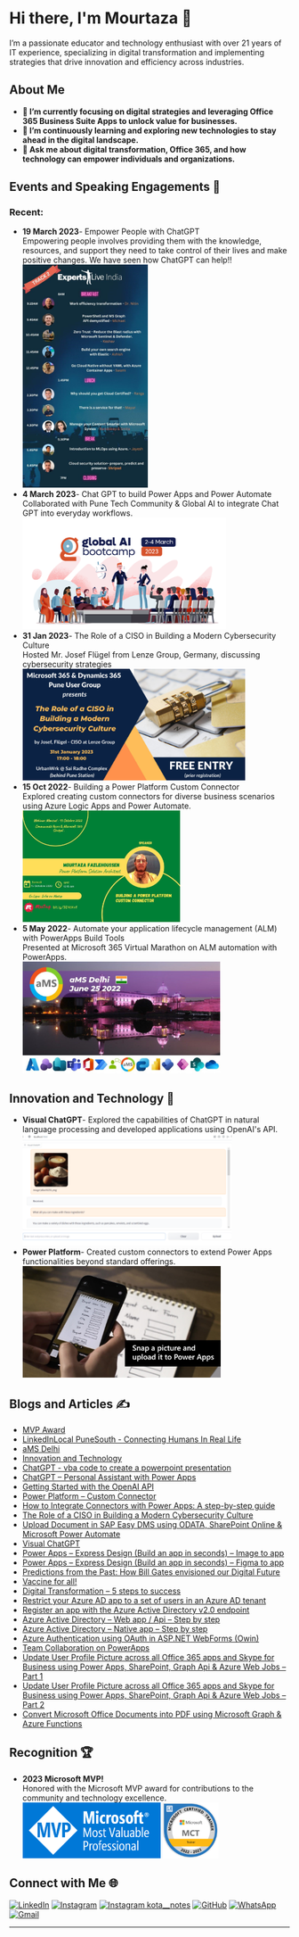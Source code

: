 <!-- # Hi there, I'm Nikita Agrawal 👋

Welcome to my GitHub profile! I'm a passionate full-stack developer with a focus on the MERN stack. I love building web applications and solving complex problems through code.

---

## 🛠️ Technologies & Tools

- **Languages**: <br>
    <img src="https://github.com/nikita-agrawal52/nikita-agrawal52/blob/main/cpp.jpeg" height="40" alt="go logo"  />
    <img width="12" />
    <img src="https://github.com/nikita-agrawal52/nikita-agrawal52/blob/main/html_css_js.png" height="40" alt="go logo"  />
  
- **Frontend**:<br>
    <img src="https://github.com/nikita-agrawal52/nikita-agrawal52/blob/main/React-Logo.png" height="40" alt="go logo"  />
    <img width="12" />
    <img src="https://github.com/nikita-agrawal52/nikita-agrawal52/blob/main/html-logo.png" height="40" alt="go logo"  />
    <img width="12" />
    <img src="https://github.com/nikita-agrawal52/nikita-agrawal52/blob/main/css-logo.jpeg" height="40" alt="go logo"  />
    <img width="12" />
    <img src="https://github.com/nikita-agrawal52/nikita-agrawal52/blob/main/redux-logo.png" height="40" alt="go logo"  />
    <img width="12" />
    <img src="https://github.com/nikita-agrawal52/nikita-agrawal52/blob/main/bootstrap-logo.png" height="40" alt="go logo"  />
  
- **Backend**: <br>
    <img src="https://github.com/nikita-agrawal52/nikita-agrawal52/blob/main/nodejs-logo.png" height="40" alt="go logo"  />
    <img width="12" />
    <img src="https://github.com/nikita-agrawal52/nikita-agrawal52/blob/main/express-js-logo.png" height="40" alt="go logo"  />
    
- **Database**: <br>
    <img src="https://github.com/nikita-agrawal52/nikita-agrawal52/blob/main/mongodb-logo.jpeg" height="40" alt="go logo"  />
- **Tools**: <br>
    <img src="https://github.com/nikita-agrawal52/nikita-agrawal52/blob/main/vscode-logo.jpeg" height="40" alt="go logo"  />
    <img width="12" />
    <img src="https://github.com/nikita-agrawal52/nikita-agrawal52/blob/main/postman-logo.png" height="40" alt="go logo"  />
    <img width="12" />
    <img src="https://github.com/nikita-agrawal52/nikita-agrawal52/blob/main/GitHub-logo.png" height="40" alt="go logo"  />
    
- **Others**: <br>
    <img src="https://github.com/nikita-agrawal52/nikita-agrawal52/blob/main/git-logo.jpeg" height="40" alt="go logo"  />
    <img width="12" />
    <img src="https://github.com/nikita-agrawal52/nikita-agrawal52/blob/main/jwt-logo.jpeg" height="40" alt="go logo"  />
    <img width="12" />
    <img src="https://github.com/nikita-agrawal52/nikita-agrawal52/blob/main/rest-api-logo.png" height="40" alt="go logo"  />

---

## 🌟 Experience

### Front End Developer Intern at Carikture
- **Duration**: 2 months
- **Role**: Developed and maintained the front end of the educatioanal portal web application using HTML, CSS, JavaScript and Bootstrap.
- **Achievements**: Communicate at the meeting with the client for developing their educational portal web application. Created a visually appealing front-end.

---

## 🏆 Achievements

- **Social Work**: Created a 9k+ community on Instagram focused on helping JEE and NEET students.
- **NGO Contribution**: Actively contributed to Koshish Educational and Welfare Society.
- **Leadership**: Served as the Web Development Head for IISF KNIT, managing a team and overseeing the development of website for event.


---

## 📚 Interests

- **Reading Books**: I enjoy reading a variety of books to expand my knowledge and perspectives.

---



## 📈 GitHub Stats

<div align="center">
  <img src="https://github-readme-stats.vercel.app/api?username=nikita-agrawal52&show_icons=true&theme=radical" height="170"/>
  <img src="https://github-readme-stats.vercel.app/api/top-langs/?username=nikita-agrawal52&layout=compact&theme=radical" height="170"/>
</div>
<div align="center">
  <img src="https://streak-stats.demolab.com?user=nikita-agrawal52&locale=en&mode=daily&theme=dark&hide_border=false&border_radius=5&order=3" height="220" alt="streak graph"  />
</div>

---


## 🌐 Connect with Me

[![LinkedIn](https://img.shields.io/badge/LinkedIn-blue?style=for-the-badge&logo=linkedin)](https://www.linkedin.com/in/nikita-agrawal-b7396a208)
[![Instagram](https://img.shields.io/badge/Instagram-pink?style=for-the-badge&logo=instagram)](https://www.instagram.com/nikitaagrawal52)
[![Instagram kota__notes](https://img.shields.io/badge/Instagram-pink?style=for-the-badge&logo=instagram)](https://www.instagram.com/kota__notes)
[![GitHub](https://img.shields.io/badge/GitHub-black?style=for-the-badge&logo=github)](https://github.com/nikita-agrawal52)
[![WhatsApp](https://img.shields.io/badge/WhatsApp-green?style=for-the-badge&logo=whatsapp)](https://wa.me/+919129744773)
[![Gmail](https://img.shields.io/badge/Gmail-red?style=for-the-badge&logo=gmail)](mailto:nikiagrawalllg@gmail.com)

---

## 💬 Let's Chat!

Feel free to reach out if you want to collaborate on projects, discuss web development, or just chat about tech and books!

---

![Profile Views](https://komarev.com/ghpvc/?username=nikita-agrawal52&color=brightgreen) -->


# Hi there, I'm Mourtaza 👋
I’m a passionate educator and technology enthusiast with over 21 years of IT experience, specializing in digital transformation and implementing strategies that drive innovation and efficiency across industries.
## About Me
- **🔭 I’m currently focusing on digital strategies and leveraging Office 365 Business Suite Apps to unlock value for businesses.**
- **🌱 I’m continuously learning and exploring new technologies to stay ahead in the digital landscape.**
- **💬 Ask me about digital transformation, Office 365, and how technology can empower individuals and organizations.**
## Events and Speaking Engagements 🎤
### Recent:
- **19 March 2023**- Empower People with ChatGPT <br>Empowering people involves providing them with the knowledge, resources, and support they need to take control of their lives and make positive changes. We  have seen how ChatGPT can help!!<br>
    <img src="https://github.com/nikita-agrawal52/nikita-agrawal52/blob/main/images/5.jpg" height="400" alt="poster"  />
- **4 March 2023**- Chat GPT to build Power Apps and Power Automate <br>
    Collaborated with Pune Tech Community & Global AI to integrate Chat GPT into everyday workflows.
    <img src="https://github.com/nikita-agrawal52/nikita-agrawal52/blob/main/images/6.png" height="200" alt="poster"  />
- **31 Jan 2023**- The Role of a CISO in Building a Modern Cybersecurity Culture <br>
    Hosted Mr. Josef Flügel from Lenze Group, Germany, discussing cybersecurity strategies
    <img src="https://github.com/nikita-agrawal52/nikita-agrawal52/blob/main/images/7.png" height="200" alt="poster"  />
- **15 Oct 2022**- Building a Power Platform Custom Connector <br>
    Explored creating custom connectors for diverse business scenarios using Azure Logic Apps and Power Automate.
    <img src="https://github.com/nikita-agrawal52/nikita-agrawal52/blob/main/images/8.jpg" height="200" alt="poster"  />
- **5 May 2022**- Automate your application lifecycle management (ALM) with PowerApps Build Tools <br>
    Presented at Microsoft 365 Virtual Marathon on ALM automation with PowerApps.<br>
    <img src="https://github.com/nikita-agrawal52/nikita-agrawal52/blob/main/images/9.jpg" height="200" alt="poster"  />
## Innovation and Technology 🚀
- **Visual ChatGPT**- Explored the capabilities of ChatGPT in natural language processing and developed applications using OpenAI's API.<br>
    <img src="https://github.com/nikita-agrawal52/nikita-agrawal52/blob/main/images/27.png" height="200" alt="poster"  />
- **Power Platform**- Created custom connectors to extend Power Apps functionalities beyond standard offerings.
    <img src="https://github.com/nikita-agrawal52/nikita-agrawal52/blob/main/images/29.jpg" height="200" alt="poster"  />
## Blogs and Articles ✍️
- [MVP Award](https://www.linkedin.com/feed/update/urn:li:activity:7004520855078604800/)
- [LinkedInLocal PuneSouth - Connecting Humans In Real Life](https://www.linkedin.com/pulse/linkedinlocal-punesouth-connecting-humans-real-life-fazlehoussen/)
- [aMS Delhi](https://www.linkedin.com/pulse/ams-delhi-mourtaza-fazlehoussen/)
- [Innovation and Technology](https://www.linkedin.com/pulse/innovation-technology-mourtaza-fazlehoussen/)
- [ChatGPT - vba code to create a powerpoint presentation](https://www.linkedin.com/pulse/chatgpt-vba-code-create-powerpoint-presentationfazlehoussen/)
- [ChatGPT – Personal Assistant with Power Apps](https://www.linkedin.com/pulse/chatgpt-personal-assistant-power-apps-mourtazafazlehoussen-rbxzf/)
- [Getting Started with the OpenAI API](https://www.linkedin.com/pulse/getting-started-openai-api-mourtaza-fazlehoussen-obumf/)
- [Power Platform – Custom Connector](https://www.linkedin.com/pulse/power-platform-custom-connector-mourtaza-fazlehoussenkhhjf/)
- [ How to Integrate Connectors with Power Apps: A step-by-step guide](https://www.linkedin.com/pulse/how-integrate-connectors-power-apps-step-by-stepfazlehoussen-rgfjf/)
- [The Role of a CISO in Building a Modern Cybersecurity Culture](https://www.linkedin.com/pulse/role-ciso-building-modern-cybersecurity-culture-mourtazafazlehoussen-bvdjf/)
- [Upload Document in SAP Easy DMS using ODATA, SharePoint Online & Microsoft Power Automate](https://www.linkedin.com/pulse/upload-document-sap-easy-dms-using-odata-sharepointfazlehoussen-quh2f)
- [Visual ChatGPT](https://www.linkedin.com/pulse/visual-chatgpt-mourtaza-fazlehoussen-lbtbf)
- [Power Apps – Express Design (Build an app in seconds) – Image to app](https://www.linkedin.com/pulse/power-apps-express-design-build-app-seconds-imagefazlehoussen-kaw2f)
- [Power Apps – Express Design (Build an app in seconds) – Figma to app](https://www.linkedin.com/pulse/power-apps-express-design-build-app-seconds-figmafazlehoussen-uv0rf)
- [Predictions from the Past: How Bill Gates envisioned our Digital Future](https://www.linkedin.com/pulse/predictions-from-past-how-bill-gates-envisioned-ourfazlehoussen-ptlhf)
- [Vaccine for all!](https://www.linkedin.com/pulse/vaccine-all-mourtaza-fazlehoussen-e6gkf)
- [Digital Transformation – 5 steps to success](https://www.linkedin.com/pulse/digital-transformation-5-steps-success-mourtazafazlehoussen-75pxf)
- [Restrict your Azure AD app to a set of users in an Azure AD tenant](https://www.linkedin.com/pulse/restrict-your-azure-ad-app-set-users-tenant-mourtazafazlehoussen-iaue)
- [Register an app with the Azure Active Directory v2.0 endpoint](https://www.linkedin.com/pulse/register-app-azure-active-directory-v20-endpointfazlehoussen-fhfrf)
- [Azure Active Directory – Web app / Api – Step by step](https://www.linkedin.com/pulse/azure-active-directory-web-app-api-step-mourtazafazlehoussen-hryn)
- [Azure Active Directory – Native app – Step by step](https://www.linkedin.com/pulse/azure-active-directory-native-app-step-mourtazafazlehoussen-n0i9f)
- [Azure Authentication using OAuth in ASP.NET WebForms (Owin)](https://www.linkedin.com/pulse/azure-authentication-using-oauth-aspnet-webforms-owinfazlehoussen-2tu4f)
- [Team Collaboration on PowerApps](https://www.linkedin.com/pulse/team-collaboration-powerapps-mourtaza-fazlehoussen-ybdzf)
- [Update User Profile Picture across all Office 365 apps and Skype for Business using Power Apps, SharePoint, Graph Api & Azure Web Jobs – Part 1](https://www.linkedin.com/pulse/update-user-profile-picture-across-all-office-365-apifazlehoussen-nvovf)
- [Update User Profile Picture across all Office 365 apps and Skype for Business using Power Apps, SharePoint, Graph Api & Azure Web Jobs – Part 2](https://www.linkedin.com/pulse/update-user-profile-picture-across-all-office-365-apifazlehoussen-ogcjf)
- [Convert Microsoft Office Documents into PDF using Microsoft Graph & Azure Functions](https://www.linkedin.com/pulse/convert-microsoft-office-documents-pdf-using-graphfazlehoussen-xsy9)




## Recognition 🏆
- **2023 Microsoft MVP!** <br>
    Honored with the Microsoft MVP award for contributions to the community and technology excellence.<br>
    <img src="https://github.com/nikita-agrawal52/nikita-agrawal52/blob/main/images/1.png" height="100" alt="poster"  />
    <img src="https://github.com/nikita-agrawal52/nikita-agrawal52/blob/main/images/2.png" height="100" alt="poster"  />
## Connect with Me 🌐
[![LinkedIn](https://img.shields.io/badge/LinkedIn-blue?style=for-the-badge&logo=linkedin)](https://www.linkedin.com/in/nikita-agrawal-b7396a208)
[![Instagram](https://img.shields.io/badge/Instagram-pink?style=for-the-badge&logo=instagram)](https://www.instagram.com/nikitaagrawal52)
[![Instagram kota__notes](https://img.shields.io/badge/Instagram-pink?style=for-the-badge&logo=instagram)](https://www.instagram.com/kota__notes)
[![GitHub](https://img.shields.io/badge/GitHub-black?style=for-the-badge&logo=github)](https://github.com/nikita-agrawal52)
[![WhatsApp](https://img.shields.io/badge/WhatsApp-green?style=for-the-badge&logo=whatsapp)](https://wa.me/+919129744773)
[![Gmail](https://img.shields.io/badge/Gmail-red?style=for-the-badge&logo=gmail)](mailto:nikiagrawalllg@gmail.com)

---








